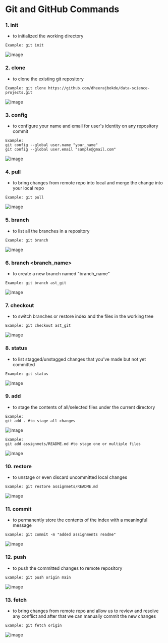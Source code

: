 # Git and GitHub Commands

### 1. init 
- to initialized the working directory
```git
Example: git init
```
![image](https://user-images.githubusercontent.com/5664029/193440940-330169db-5992-481f-912e-c1b0e317346b.JPG)


### 2. clone 
- to clone the existing git repository
```git
Example: git clone https://github.com/dheerajbokde/data-science-projects.git
```
![image](https://user-images.githubusercontent.com/5664029/193441181-7b2eb47a-2628-4c0e-b63f-1aad2c2095ec.JPG)

### 3. config 
- to configure your name and email for user's identity on any repository commit
```git
Example: 
git config --global user.name "your_name"
git config --global user.email "sample@gmail.com"
```
![image](https://user-images.githubusercontent.com/5664029/193441396-c7f331b4-3574-47b9-b744-d0c8c9d8b38a.JPG)

### 4. pull 
- to bring changes from remote repo into local and merge the change into your local repo
```git 
Example: git pull
```
![image](https://user-images.githubusercontent.com/5664029/193441575-7361da29-3f0a-48ef-b7de-bb4c9b21ea92.JPG)

### 5. branch
- to list all the branches in a repository
```git
Example: git branch
```
![image](https://user-images.githubusercontent.com/5664029/193442141-92a3ff5e-5fc2-4b5c-83e6-668f1df61cb2.JPG)

### 6. branch <branch_name>
- to create a new branch named "branch_name"
```git
Example: git branch ast_git
```
![image](https://user-images.githubusercontent.com/5664029/193442193-059ddd59-9e73-44f0-a7be-dca6d9a0aebf.JPG)

### 7. checkout
- to switch branches or restore index and the files in the working tree
```git
Example: git checkout ast_git
```
![image](https://user-images.githubusercontent.com/5664029/193442249-1ed3237e-2776-4acf-bfdf-652e78a4bc90.JPG)

### 8. status 
- to list stagged/unstagged changes that you’ve made but not yet committed
```git
Example: git status
```
![image](https://user-images.githubusercontent.com/5664029/193441637-5e172a94-8704-4d5f-adec-2efa8ee34ed7.JPG)

### 9. add 
- to stage the contents of all/selected files under the current directory
```git 
Example: 
git add . #to stage all changes
```
![image](https://user-images.githubusercontent.com/5664029/193441993-6fa81df3-c37a-44c5-85e8-20aecea813f9.JPG)
```git 
Example: 
git add assignmets/README.md #to stage one or multiple files
```
![image](https://user-images.githubusercontent.com/5664029/193442025-b20e3202-92b5-4c65-9fc0-8ddacdbb8e2d.JPG)

### 10. restore
- to unstage or even discard uncommitted local changes
```git
Example: git restore assignmets/README.md
```
![image](https://user-images.githubusercontent.com/5664029/193442361-e8bf19d4-aeeb-49e2-bc5c-f459c5137f69.JPG)

### 11. commit 
- to permanently store the contents of the index with a meaningful message
```git
Example: git commit -m "added assignments readme"
```
![image](https://user-images.githubusercontent.com/5664029/193442042-d22a923e-659f-45e1-ac93-af1ecb998110.JPG)

### 12. push 
- to push the committed changes to remote repository
```git
Example: git push origin main
```
![image](https://user-images.githubusercontent.com/5664029/193442082-9aa5275e-45c8-4d0c-9b4f-1f8bc718d57a.JPG)

### 13. fetch
- to bring changes from remote repo and allow us to review and resolve any
conflict and after that we can manually commit the new changes
```git
Example: git fetch origin
```
![image](https://user-images.githubusercontent.com/5664029/193442778-a20db54f-2905-4f79-ac3c-989e27d6de9d.JPG)
